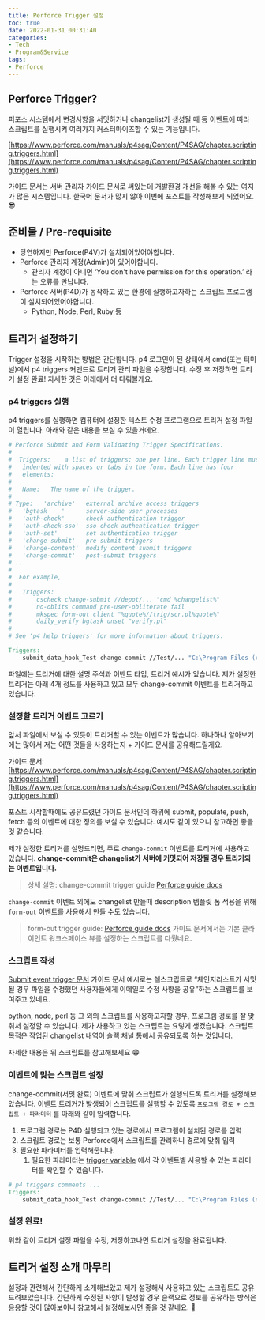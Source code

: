 ```yaml
---
title: Perforce Trigger 설정
toc: true
date: 2022-01-31 00:31:40
categories:
- Tech
- Program&Service
tags:
- Perforce
---
```


## Perforce Trigger?

퍼포스 시스템에서 변경사항을 서밋하거나 changelist가 생성될 때 등
이벤트에 따라 스크립트를 실행시켜 여러가지 커스터마이즈할 수 있는 기능입니다.

[https://www.perforce.com/manuals/p4sag/Content/P4SAG/chapter.scripting.triggers.html](https://www.perforce.com/manuals/p4sag/Content/P4SAG/chapter.scripting.triggers.html)

가이드 문서는 서버 관리자 가이드 문서로 써있는데 개발환경 개선을 해볼 수 있는 여지가 많은 시스템입니다.
한국어 문서가 많지 않아 이번에 포스트를 작성해보게 되었어요. 😎

## 준비물 / Pre-requisite

- 당연하지만 Perforce(P4V)가 설치되어있어야합니다.
- Perforce 관리자 계정(Admin)이 있어야합니다.
    - 관리자 계정이 아니면 ‘You don't have permission for this operation.’ 라는 오류를 만납니다.
- Perforce 서버(P4D)가 동작하고 있는 환경에 실행하고자하는 스크립트 프로그램이 설치되어있어야합니다.
    - Python, Node, Perl, Ruby 등

## 트리거 설정하기

Trigger 설정을 시작하는 방법은 간단합니다.
p4 로그인이 된 상태에서 cmd(또는 터미널)에서 p4 triggers 커맨드로 트리거 관리 파일을 수정합니다.
수정 후 저장하면 트리거 설정 완료! 자세한 것은 아래에서 더 다뤄볼게요.

### p4 triggers 실행

p4 triggers를 실행하면 컴퓨터에 설정한 텍스트 수정 프로그램으로 트리거 설정 파일이 열립니다.
아래와 같은 내용을 보실 수 있을거에요.

```makefile
# Perforce Submit and Form Validating Trigger Specifications.
#
#  Triggers:	a list of triggers; one per line. Each trigger line must be
#	indented with spaces or tabs in the form. Each line has four
#	elements:
#
#  	Name:   The name of the trigger.
#
# Type:   'archive'	  external archive access triggers
#   'bgtask    '      server-side user processes
#   'auth-check'      check authentication trigger
#   'auth-check-sso'  sso check authentication trigger
#   'auth-set'        set authentication trigger
#   'change-submit'   pre-submit triggers
#   'change-content'  modify content submit triggers
#   'change-commit'   post-submit triggers
# ...
#
#  For example,
#
#   Triggers:
#       cscheck change-submit //depot/... "cmd %changelist%"
#       no-oblits command pre-user-obliterate fail
#       mkspec form-out client "%quote%//trig/scr.pl%quote%"
#       daily_verify bgtask unset "verify.pl"
#
# See 'p4 help triggers' for more information about triggers.

Triggers:
    submit_data_hook_Test change-commit //Test/... "C:\Program Files (x86)\Python38-32\python %//Test/mainline/Tool/P4Triggers/submit_data_hooks.py% %change%"
```

파일에는 트리거에 대한 설명 주석과 이벤트 타입, 트리거 예시가 있습니다.
제가 설정한 트리거는 아래 4개 정도를 사용하고 있고 모두 change-commit 이벤트를 트리거하고 있습니다.

### 설정할 트리거 이벤트 고르기

앞서 파일에서 보실 수 있듯이 트리거할 수 있는 이벤트가 많습니다.
하나하나 알아보기에는 많아서 저는 어떤 것들을 사용하는지 + 가이드 문서를 공유해드릴게요.

가이드 문서: [https://www.perforce.com/manuals/p4sag/Content/P4SAG/chapter.scripting.triggers.html](https://www.perforce.com/manuals/p4sag/Content/P4SAG/chapter.scripting.triggers.html)

포스트 시작할때에도 공유드렸던 가이드 문서인데 하위에 submit, populate, push, fetch 등의 이벤트에 대한 정의를 보실 수 있습니다. 예시도 같이 있으니 참고하면 좋을 것 같습니다.

제가 설정한 트리거를 설명드리면, 주로 `change-commit` 이벤트를 트리거에 사용하고 있습니다.
**change-commit은 changelist가 서버에 커밋되어 저장될 경우 트리거되는 이벤트입니다.**

> 상세 설명: change-commit trigger guide [Perforce guide docs](https://www.perforce.com/manuals/p4sag/Content/P4SAG/scripting.triggers.submits.commit.html)

`change-commit` 이벤트 외에도 changelist 만들때 description 템플릿 폼 적용을 위해 `form-out` 이벤트를 사용해서 만들 수도 있습니다.

> form-out trigger guide: [Perforce guide docs](https://www.perforce.com/manuals/p4sag/Content/P4SAG/scripting.triggers.forms.out.html)
가이드 문서에서는 기본 클라이언트 워크스페이스 뷰를 설정하는 스크립트를 다뤘네요.

### 스크립트 작성

[Submit event trigger 문서](https://www.perforce.com/manuals/p4sag/Content/P4SAG/scripting.triggers.submits.commit.html) 가이드 문서 예시로는 쉘스크립트로 “체인지리스트가 서밋될 경우 파일을 수정했던 사용자들에게 이메일로 수정 사항을 공유”하는 스크립트를 보여주고 있네요.

python, node, perl 등 그 외의 스크립트를 사용하고자할 경우, 프로그램 경로를 잘 맞춰서 설정할 수 있습니다.
제가 사용하고 있는 스크립트는 요렇게 생겼습니다.
스크립트 목적은 작업된 changelist 내역이 슬랙 채널 통해서 공유되도록 하는 것입니다.

<script src="[https://gist.github.com/pineoc/588537cef8dba9902205e5c1cc334c51.js](https://gist.github.com/pineoc/588537cef8dba9902205e5c1cc334c51.js)"></script>

자세한 내용은 위 스크립트를 참고해보세요 😁

### 이벤트에 맞는 스크립트 설정

change-commit(서밋 완료) 이벤트에 맞춰 스크립트가 실행되도록 트리거를 설정해보았습니다.
이벤트 트리거가 발생되어 스크립트를 실행할 수 있도록 `프로그램 경로 + 스크립트 + 파라미터` 를 아래와 같이 입력합니다.

1. 프로그램 경로는 P4D 실행되고 있는 경로에서 프로그램이 설치된 경로를 입력
2. 스크립트 경로는 보통 Perforce에서 스크립트를 관리하니 경로에 맞춰 입력
3. 필요한 파라미터를 입력해줍니다.
    1. 필요한 파라미터는 [trigger variable](https://www.perforce.com/manuals/p4sag/Content/P4SAG/scripting.triggers.variables.html) 에서 각 이벤트별 사용할 수 있는 파라미터를 확인할 수 있습니다.

```makefile
# p4 triggers comments ...
Triggers:
	submit_data_hook_Test change-commit //Test/... "C:\Program Files (x86)\Python38-32\python %//Test/mainline/Tool/P4Triggers/submit_data_hooks.py% %change%"
```

### 설정 완료!

위와 같이 트리거 설정 파일을 수정, 저장하고나면 트리거 설정을 완료됩니다.

## 트리거 설정 소개 마무리

설정과 관련해서 간단하게 소개해보았고 제가 설정해서 사용하고 있는 스크립트도 공유드려보았습니다. 간단하게 수정된 사항이 발생할 경우 슬랙으로 정보를 공유하는 방식은 응용할 것이 많아보이니 참고해서 설정해보시면 좋을 것 같네요. 💪
